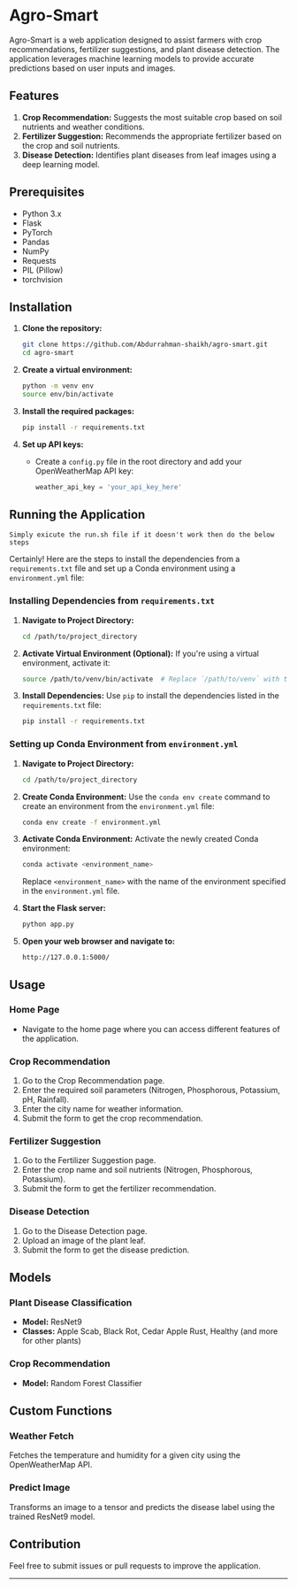 # Agro-Smart

Agro-Smart is a web application designed to assist farmers with crop recommendations, fertilizer suggestions, and plant disease detection. The application leverages machine learning models to provide accurate predictions based on user inputs and images.

## Features

1. **Crop Recommendation:** Suggests the most suitable crop based on soil nutrients and weather conditions.
2. **Fertilizer Suggestion:** Recommends the appropriate fertilizer based on the crop and soil nutrients.
3. **Disease Detection:** Identifies plant diseases from leaf images using a deep learning model.

## Prerequisites

- Python 3.x
- Flask
- PyTorch
- Pandas
- NumPy
- Requests
- PIL (Pillow)
- torchvision

## Installation

1. **Clone the repository:**
    ```bash
    git clone https://github.com/Abdurrahman-shaikh/agro-smart.git
    cd agro-smart
    ```

2. **Create a virtual environment:**
    ```bash
    python -m venv env
    source env/bin/activate 
    ```

3. **Install the required packages:**
    ```bash
    pip install -r requirements.txt
    ```

4. **Set up API keys:**
   - Create a `config.py` file in the root directory and add your OpenWeatherMap API key:
     ```python
     weather_api_key = 'your_api_key_here'
     ```

## Running the Application

```Simply exicute the run.sh file if it doesn't work then do the below steps```

Certainly! Here are the steps to install the dependencies from a `requirements.txt` file and set up a Conda environment using a `environment.yml` file:

### Installing Dependencies from `requirements.txt`

1. **Navigate to Project Directory:**
   ```bash
   cd /path/to/project_directory
   ```

2. **Activate Virtual Environment (Optional):**
   If you're using a virtual environment, activate it:
   ```bash
   source /path/to/venv/bin/activate  # Replace `/path/to/venv` with the path to your virtual environment
   ```

3. **Install Dependencies:**
   Use `pip` to install the dependencies listed in the `requirements.txt` file:
   ```bash
   pip install -r requirements.txt
   ```

### Setting up Conda Environment from `environment.yml`

1. **Navigate to Project Directory:**
   ```bash
   cd /path/to/project_directory
   ```

2. **Create Conda Environment:**
   Use the `conda env create` command to create an environment from the `environment.yml` file:
   ```bash
   conda env create -f environment.yml
   ```

3. **Activate Conda Environment:**
   Activate the newly created Conda environment:
   ```bash
   conda activate <environment_name>
   ```

   Replace `<environment_name>` with the name of the environment specified in the `environment.yml` file.


1. **Start the Flask server:**
    ```bash
    python app.py
    ```

2. **Open your web browser and navigate to:**
    ```
    http://127.0.0.1:5000/
    ```

## Usage

### Home Page

- Navigate to the home page where you can access different features of the application.

### Crop Recommendation

1. Go to the Crop Recommendation page.
2. Enter the required soil parameters (Nitrogen, Phosphorous, Potassium, pH, Rainfall).
3. Enter the city name for weather information.
4. Submit the form to get the crop recommendation.

### Fertilizer Suggestion

1. Go to the Fertilizer Suggestion page.
2. Enter the crop name and soil nutrients (Nitrogen, Phosphorous, Potassium).
3. Submit the form to get the fertilizer recommendation.

### Disease Detection

1. Go to the Disease Detection page.
2. Upload an image of the plant leaf.
3. Submit the form to get the disease prediction.

## Models

### Plant Disease Classification

- **Model:** ResNet9
- **Classes:** Apple Scab, Black Rot, Cedar Apple Rust, Healthy (and more for other plants)

### Crop Recommendation

- **Model:** Random Forest Classifier

## Custom Functions

### Weather Fetch

Fetches the temperature and humidity for a given city using the OpenWeatherMap API.

### Predict Image

Transforms an image to a tensor and predicts the disease label using the trained ResNet9 model.

## Contribution

Feel free to submit issues or pull requests to improve the application.


---


